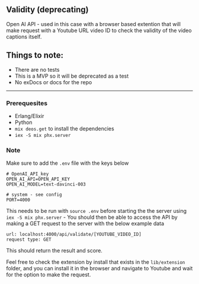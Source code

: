 ## Validity (deprecating)
Open AI API - used in this case with a browser based extention that will make request with a Youtube URL video ID to check the validity of the video captions itself.

## Things to note:
- There are no tests
- This is a MVP so it will be deprecated as a test
- No exDocs or docs for the repo
---

### Prerequesites
- Erlang/Elixir
- Python
- `mix deos.get` to install the dependencies
- `iex -S mix phx.server`

### Note
Make sure to add the `.env` file with the keys below

```
# OpenAI_API_key
OPEN_AI_API=OPEN_API_KEY
OPEN_AI_MODEL=text-davinci-003

# system - see config
PORT=4000
```

This needs to be run with `source .env` before starting the the server using `iex -S mix phx.server` - You should then be able to access the API by making a GET request to the server with the below example data

```
url: localhost:4000/api/validate/[YOUTUBE_VIDEO_ID]
request type: GET
``` 

This should return the result and score.

Feel free to check the extension by install that exists in the `lib/extension` folder, and you can install it in the browser and navigate to Youtube and wait for the option to make the request.
